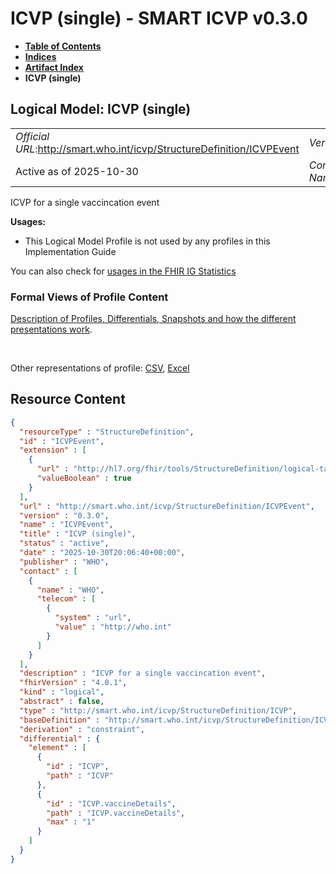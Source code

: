 # ICVP (single) - SMART ICVP v0.3.0

* [**Table of Contents**](toc.md)
* [**Indices**](indices.md)
* [**Artifact Index**](artifacts.md)
* **ICVP (single)**

## Logical Model: ICVP (single) 

| | |
| :--- | :--- |
| *Official URL*:http://smart.who.int/icvp/StructureDefinition/ICVPEvent | *Version*:0.3.0 |
| Active as of 2025-10-30 | *Computable Name*:ICVPEvent |

 
ICVP for a single vaccincation event 

**Usages:**

* This Logical Model Profile is not used by any profiles in this Implementation Guide

You can also check for [usages in the FHIR IG Statistics](https://packages2.fhir.org/xig/smart.who.int.icvp|current/StructureDefinition/ICVPEvent)

### Formal Views of Profile Content

 [Description of Profiles, Differentials, Snapshots and how the different presentations work](http://build.fhir.org/ig/FHIR/ig-guidance/readingIgs.html#structure-definitions). 

 

Other representations of profile: [CSV](StructureDefinition-ICVPEvent.csv), [Excel](StructureDefinition-ICVPEvent.xlsx) 



## Resource Content

```json
{
  "resourceType" : "StructureDefinition",
  "id" : "ICVPEvent",
  "extension" : [
    {
      "url" : "http://hl7.org/fhir/tools/StructureDefinition/logical-target",
      "valueBoolean" : true
    }
  ],
  "url" : "http://smart.who.int/icvp/StructureDefinition/ICVPEvent",
  "version" : "0.3.0",
  "name" : "ICVPEvent",
  "title" : "ICVP (single)",
  "status" : "active",
  "date" : "2025-10-30T20:06:40+00:00",
  "publisher" : "WHO",
  "contact" : [
    {
      "name" : "WHO",
      "telecom" : [
        {
          "system" : "url",
          "value" : "http://who.int"
        }
      ]
    }
  ],
  "description" : "ICVP for a single vaccincation event",
  "fhirVersion" : "4.0.1",
  "kind" : "logical",
  "abstract" : false,
  "type" : "http://smart.who.int/icvp/StructureDefinition/ICVP",
  "baseDefinition" : "http://smart.who.int/icvp/StructureDefinition/ICVP",
  "derivation" : "constraint",
  "differential" : {
    "element" : [
      {
        "id" : "ICVP",
        "path" : "ICVP"
      },
      {
        "id" : "ICVP.vaccineDetails",
        "path" : "ICVP.vaccineDetails",
        "max" : "1"
      }
    ]
  }
}

```
